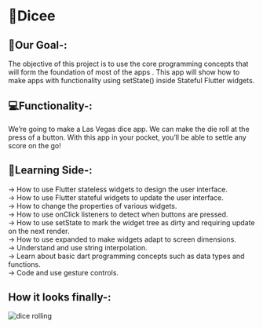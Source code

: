 # 🎲Dicee

## 📍Our Goal-:

The objective of this project is to use the core programming concepts that will form the foundation of most of the apps . This app will show how to make apps with functionality using setState() inside Stateful Flutter widgets.

## 💻Functionality-:

We’re going to make a Las Vegas dice app. We can make the die roll at the press of a button. With this app in your pocket, you’ll be able to settle any score on the go!

## 🧾Learning Side-:

-> How to use Flutter stateless widgets to design the user interface.</br>
-> How to use Flutter stateful widgets to update the user interface.</br>
-> How to change the properties of various widgets.</br>
-> How to use onClick listeners to detect when buttons are pressed.</br>
-> How to use setState to mark the widget tree as dirty and requiring update on the next render.</br>
-> How to use expanded to make widgets adapt to screen dimensions.</br>
-> Understand and use string interpolation.</br>
-> Learn about basic dart programming concepts such as data types and functions.</br>
-> Code and use gesture controls.

## How it looks finally-:

![dice rolling](https://user-images.githubusercontent.com/78846281/114930550-c5532700-9e52-11eb-87e1-487746fb54b7.gif)
